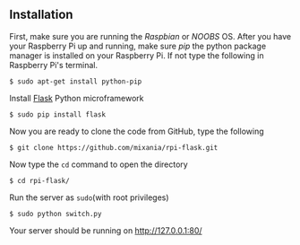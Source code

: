 ## Installation

First, make sure you are running the *Raspbian* or *NOOBS* OS. After you have your Raspberry Pi up and running, make sure *pip* the python package manager is installed on your Raspberry Pi. If not type the following in Raspberry Pi's terminal.

```
$ sudo apt-get install python-pip
```  
Install [Flask](http://flask.pocoo.org/) Python microframework
```
$ sudo pip install flask
```
Now you are ready to clone the code from GitHub, type the following
```
$ git clone https://github.com/mixania/rpi-flask.git
```
Now type the ```cd``` command to open the directory
```
$ cd rpi-flask/
```
Run the server as ```sudo```(with root privileges)
```
$ sudo python switch.py
```
Your server should be running on http://127.0.0.1:80/
